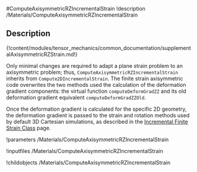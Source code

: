 #ComputeAxisymmetricRZIncrementalStrain
!description /Materials/ComputeAxisymmetricRZIncrementalStrain


## Description
{!content/modules/tensor_mechanics/common_documentation/supplementalAxisymmetricRZStrain.md!}

Only minimal changes are required to adapt a plane strain problem to an axisymmetric problem; thus,
`ComputeAxisymmetricRZIncrementalStrain` inherits from `Compute2DIncrementalStrain`.  The finite strain axisymmetric code overwrites the two methods used the calculation of the deformation gradient components:  the virtual function `computeDeformGradZZ` and its old deformation gradient equivalent `computeDeformGradZZOld`.

Once the deformation gradient is calculated for the specific 2D geometry, the deformation gradient is passed to the strain and rotation methods used by default 3D Cartesian simulations, as described in the [Incremental Finite Strain Class](ComputeIncrementalSmallStrain.md) page.


!parameters /Materials/ComputeAxisymmetricRZIncrementalStrain

!inputfiles /Materials/ComputeAxisymmetricRZIncrementalStrain

!childobjects /Materials/ComputeAxisymmetricRZIncrementalStrain
